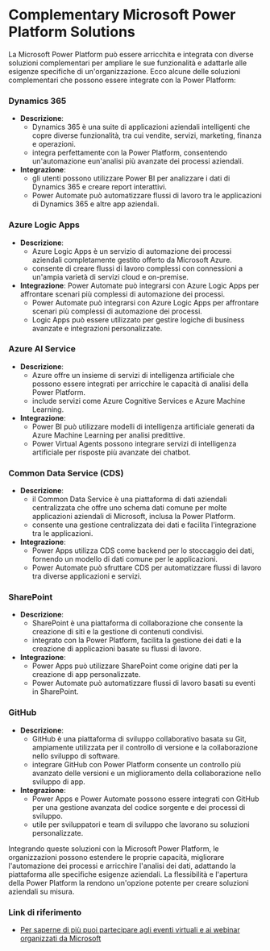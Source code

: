 # Complementary Microsoft Power Platform Solutions

La Microsoft Power Platform può essere arricchita e integrata con diverse soluzioni complementari per ampliare le sue funzionalità e adattarle alle esigenze specifiche di un'organizzazione. Ecco alcune delle soluzioni complementari che possono essere integrate con la Power Platform:

### Dynamics 365
- **Descrizione**:
   - Dynamics 365 è una suite di applicazioni aziendali intelligenti che copre diverse funzionalità, tra cui vendite, servizi, marketing, finanza e operazioni.
   - integra perfettamente con la Power Platform, consentendo un'automazione eun'analisi più avanzate dei processi aziendali.
- **Integrazione**:
   - gli utenti possono utilizzare Power BI per analizzare i dati di Dynamics 365 e creare report interattivi.
   - Power Automate può automatizzare flussi di lavoro tra le applicazioni di Dynamics 365 e altre app aziendali.
### Azure Logic Apps
- **Descrizione**: 
   - Azure Logic Apps è un servizio di automazione dei processi aziendali completamente gestito offerto da Microsoft Azure.
   - consente di creare flussi di lavoro complessi con connessioni a un'ampia varietà di servizi cloud e on-premise.
- **Integrazione**: Power Automate può integrarsi con Azure Logic Apps per affrontare scenari più complessi di automazione dei processi.
   - Power Automate può integrarsi con Azure Logic Apps per affrontare scenari più complessi di automazione dei processi.
   - Logic Apps può essere utilizzato per gestire logiche di business avanzate e integrazioni personalizzate.
### Azure AI Service
- **Descrizione**:
   - Azure offre un insieme di servizi di intelligenza artificiale che possono essere integrati per arricchire le capacità di analisi della Power Platform.
   - include servizi come Azure Cognitive Services e Azure Machine Learning.
- **Integrazione**:
   - Power BI può utilizzare modelli di intelligenza artificiale generati da Azure Machine Learning per analisi predittive.
   - Power Virtual Agents possono integrare servizi di intelligenza artificiale per risposte più avanzate dei chatbot.
### Common Data Service (CDS)
- **Descrizione**:
   - il Common Data Service è una piattaforma di dati aziendali centralizzata che offre uno schema dati comune per molte applicazioni aziendali di Microsoft, inclusa la Power Platform.
   - consente una gestione centralizzata dei dati e facilita l'integrazione tra le applicazioni.
- **Integrazione**:
   - Power Apps utilizza CDS come backend per lo stoccaggio dei dati, fornendo un modello di dati comune per le applicazioni.
   - Power Automate può sfruttare CDS per automatizzare flussi di lavoro tra diverse applicazioni e servizi.
### SharePoint
- **Descrizione**:
   - SharePoint è una piattaforma di collaborazione che consente la creazione di siti e la gestione di contenuti condivisi.
   - integrato con la Power Platform, facilita la gestione dei dati e la creazione di applicazioni basate su flussi di lavoro.
- **Integrazione**:
   - Power Apps può utilizzare SharePoint come origine dati per la creazione di app personalizzate.
   - Power Automate può automatizzare flussi di lavoro basati su eventi in SharePoint.
### GitHub
- **Descrizione**:
   - GitHub è una piattaforma di sviluppo collaborativo basata su Git, ampiamente utilizzata per il controllo di versione e la collaborazione nello sviluppo di software.
   - integrare GitHub con Power Platform consente un controllo più avanzato delle versioni e un miglioramento della collaborazione nello sviluppo di app.
- **Integrazione**:
   - Power Apps e Power Automate possono essere integrati con GitHub per una gestione avanzata del codice sorgente e dei processi di sviluppo.
   - utile per sviluppatori e team di sviluppo che lavorano su soluzioni personalizzate.

Integrando queste soluzioni con la Microsoft Power Platform, le organizzazioni possono estendere le proprie capacità, migliorare l'automazione dei processi e arricchire l'analisi dei dati, adattando la piattaforma alle specifiche esigenze aziendali. La flessibilità e l'apertura della Power Platform la rendono un'opzione potente per creare soluzioni aziendali su misura.

### Link di riferimento
* [Per saperne di più puoi partecipare agli eventi virtuali e ai webinar organizzati da Microsoft](https://events.microsoft.com/it-it/allevents/?clientTimeZone=1&startTime=08:00&endTime=10:01&format=Digital)